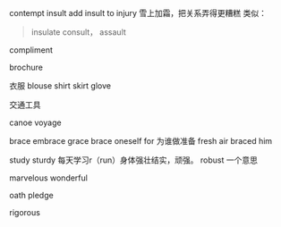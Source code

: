 contempt
insult  add insult to injury  雪上加霜，把关系弄得更糟糕  类似：  
> insulate consult，  assault




compliment 





brochure 




衣服
blouse
shirt
skirt
glove

交通工具

canoe
voyage


brace  embrace grace   brace oneself for 为谁做准备   fresh air braced him 



study sturdy 每天学习r（run）身体强壮结实，顽强。  robust 一个意思


marvelous wonderful


oath pledge


rigorous 